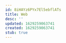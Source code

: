 ```yaml
---
id: 8iHAYz6PYx7El5ebflATs
title: Web
desc: ''
updated: 1629259063741
created: 1629259063741
stub: true
---
```

